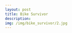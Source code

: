 ```yaml
---
layout: post
title: Bike Survivor
description: 
img: /img/bike_survivor/2.jpg
---
```


<div class="img_row">
	<img class="col one" src="{{ site.baseurl }}/img/bike_survivor/1.jpg" alt="" title="example image"/>
	<img class="col one" src="{{ site.baseurl }}/img/bike_survivor/3.jpg" alt="" title="example image"/>
	<img class="col one" src="{{ site.baseurl }}/img/bike_survivor/4.jpg" alt="" title="example image"/>
</div>
<br/>
<div class="img_row">
	<img class="col three" src="{{ site.baseurl }}/img/bike_survivor/5.png" alt="" title="example image"/>
</div>
<br/>
<div class="img_row">
	<img class="col three" src="{{ site.baseurl }}/img/bike_survivor/6.png" alt="" title="example image"/>
</div>